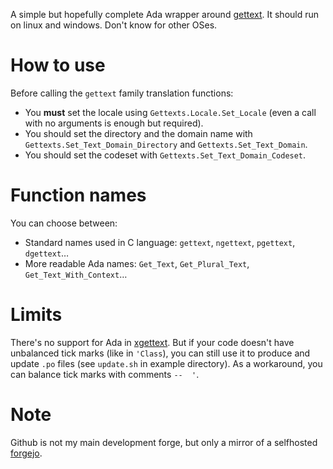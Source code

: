 A simple but hopefully complete Ada wrapper around
[gettext](https://www.gnu.org/software/gettext/). It should run on linux and
windows. Don't know for other OSes.

# How to use

Before calling the `gettext` family translation functions:

- You **must** set the locale using `Gettexts.Locale.Set_Locale` (even a call
  with no arguments is enough but required).
- You should set the directory and the domain name with
  `Gettexts.Set_Text_Domain_Directory` and `Gettexts.Set_Text_Domain`.
- You should set the codeset with `Gettexts.Set_Text_Domain_Codeset`.

# Function names

You can choose between:

- Standard names used in C language: `gettext`, `ngettext`, `pgettext`, `dgettext`…
- More readable Ada names: `Get_Text`, `Get_Plural_Text`, `Get_Text_With_Context`…

# Limits

There's no support for Ada in
[xgettext](https://www.gnu.org/software/gettext/manual/html_node/xgettext-Invocation.html).
But if your code doesn't have unbalanced tick marks (like in `'Class`), you
can still use it to produce and update `.po` files (see `update.sh` in example
directory). As a workaround, you can balance tick marks with comments `--  '`.

# Note

Github is not my main development forge, but only a mirror of a
selfhosted [forgejo](https://forgejo.org/).
